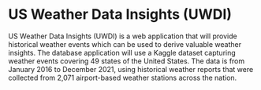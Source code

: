 # US Weather Data Insights (UWDI)



US Weather Data Insights (UWDI) is a web application that will provide
historical weather events which can be used to derive valuable weather insights. The
database application will use a Kaggle dataset capturing weather events covering 49
states of the United States. The data is from January 2016 to December 2021, using
historical weather reports that were collected from 2,071 airport-based weather
stations across the nation.
